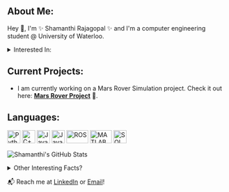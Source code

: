 ## About Me:
Hey 👋, I'm ✨ Shamanthi Rajagopal ✨ and I'm a computer engineering student @ University of Waterloo.

<details>
  <summary>Interested In:</summary>
  🚀 Space Exploration & Technology<br>
  🤖 Artificial Intelligence and Machine Learning<br>
  ⚙️ Robotics & Embedded Systems<br>
</details>

## Current Projects: 
- I am currently working on a Mars Rover Simulation project. Check it out here: **[Mars Rover Project](https://github.com/shamanthi-rajagopal/Mars_Rover_Simulation)** 🌌.


## Languages:
<p>
    <img src="https://upload.wikimedia.org/wikipedia/commons/c/c3/Python-logo-notext.svg" alt="Python" width="30" height="30">
    <img src="https://upload.wikimedia.org/wikipedia/commons/1/18/ISO_C%2B%2B_Logo.svg" alt="C++" width="30" height="30">
    <img src="https://upload.wikimedia.org/wikipedia/en/3/30/Java_programming_language_logo.svg" alt="Java" width="30" height="30">
    <img src="https://upload.wikimedia.org/wikipedia/commons/6/6a/JavaScript-logo.png" alt="JavaScript" width="30" height="30">
    <img src="https://upload.wikimedia.org/wikipedia/commons/b/bb/Ros_logo.svg" alt="ROS" width="50" height="30">
    <img src="https://upload.wikimedia.org/wikipedia/commons/2/21/Matlab_Logo.png" alt="MATLAB" width="50" height="30">
    <img src="https://upload.wikimedia.org/wikipedia/commons/8/87/Sql_data_base_with_logo.png" alt="SQL" width="30" height="30">
</p>

![Shamanthi's GitHub Stats](https://github-readme-stats.vercel.app/api?username=shamanthi-rajagopal&show_icons=true&theme=radical)

<details>
  <summary>Other Interesting Facts?</summary>
  🚀 Space Enthusiast<br>
  🏀 Basketball Coach & Referee<br>
  📚 Studying Computer Engineering
</details>

📬 Reach me at [LinkedIn](https://www.linkedin.com/in/shamanthi-rajagopal) or [Email](mailto:s2rajago@uwaterloo.ca)!



